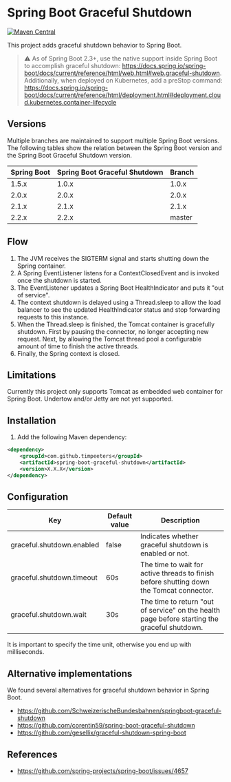 Spring Boot Graceful Shutdown
=============================

[![Maven Central](https://maven-badges.herokuapp.com/maven-central/com.github.timpeeters/spring-boot-graceful-shutdown/badge.svg)](https://maven-badges.herokuapp.com/maven-central/com.github.timpeeters/spring-boot-graceful-shutdown)

This project adds graceful shutdown behavior to Spring Boot. 

> :warning: As of Spring Boot 2.3+, use the native support inside Spring Boot to accomplish graceful shutdown: https://docs.spring.io/spring-boot/docs/current/reference/html/web.html#web.graceful-shutdown. Additionally, when deployed on Kubernetes, add a preStop command:
https://docs.spring.io/spring-boot/docs/current/reference/html/deployment.html#deployment.cloud.kubernetes.container-lifecycle

Versions
--------

Multiple branches are maintained to support multiple Spring Boot versions.
The following tables show the relation between the Spring Boot version and the Spring Boot Graceful Shutdown version.

| Spring Boot | Spring Boot Graceful Shutdown | Branch |
| :---        | :---                          | :---   |
| 1.5.x       | 1.0.x                         | 1.0.x  |
| 2.0.x       | 2.0.x                         | 2.0.x  |
| 2.1.x       | 2.1.x                         | 2.1.x  |
| 2.2.x       | 2.2.x                         | master |


Flow
----

1. The JVM receives the SIGTERM signal and starts shutting down the Spring container.
2. A Spring EventListener listens for a ContextClosedEvent and is invoked once the shutdown is started.
3. The EventListener updates a Spring Boot HealthIndicator and puts it "out of service".
5. The context shutdown is delayed using a Thread.sleep to allow the load balancer to see the updated HealthIndicator status and stop forwarding requests to this instance.
7. When the Thread.sleep is finished, the Tomcat container is gracefully shutdown. 
First by pausing the connector, no longer accepting new request.
Next, by allowing the Tomcat thread pool a configurable amount of time to finish the active threads.
8. Finally, the Spring context is closed.


Limitations
-----------

Currently this project only supports Tomcat as embedded web container for Spring Boot. 
Undertow and/or Jetty are not yet supported.


Installation
------------

1. Add the following Maven dependency:

```xml
<dependency>
    <groupId>com.github.timpeeters</groupId>
    <artifactId>spring-boot-graceful-shutdown</artifactId>
    <version>X.X.X</version>
</dependency>
```


Configuration
-------------

| Key                       | Default value  | Description |
| ------------------------- | -------------- | ----------- |
| graceful.shutdown.enabled | false          | Indicates whether graceful shutdown is enabled or not. | 
| graceful.shutdown.timeout | 60s            | The time to wait for active threads to finish before shutting down the Tomcat connector. |
| graceful.shutdown.wait    | 30s            | The time to return "out of service" on the health page before starting the graceful shutdown. |

It is important to specify the time unit, otherwise you end up with milliseconds.

Alternative implementations
---------------------------

We found several alternatives for graceful shutdown behavior in Spring Boot. 

- https://github.com/SchweizerischeBundesbahnen/springboot-graceful-shutdown
- https://github.com/corentin59/spring-boot-graceful-shutdown
- https://github.com/gesellix/graceful-shutdown-spring-boot


References
----------

- https://github.com/spring-projects/spring-boot/issues/4657
